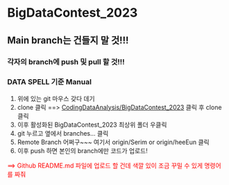 # BigDataContest_2023

## Main branch는 건들지 말 것!!!

### 각자의 branch에 push 및 pull 할 것!!!

### DATA SPELL 기준 Manual

1. 위에 있는 git 마우스 갖다 데기
2. clone 클릭 ==> [CodingDataAnalysis/BigDataContest_2023](https://github.com/CodingDataAnalysis/BigDataContest_2023) 클릭 후 clone 클릭
3. 이후 활성화된 BigDataContest_2023 최상위 폴더 우클릭
4. git 누르고 옆에서 branches... 클릭
5. Remote Branch 어쩌구~~~ 여기서 origin/Serim or origin/heeEun 클릭
6. 이후 push 하면 본인의 branch에만 코드가 업로드!

<span style="color:red;">==> Github README.md 파일에 업로드 할 건데 색깔 있이 조금 꾸밀 수 있게 명령어를 짜줘</span>


